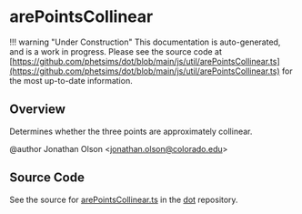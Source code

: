 # arePointsCollinear

!!! warning "Under Construction"
    This documentation is auto-generated, and is a work in progress. Please see the source code at
    [https://github.com/phetsims/dot/blob/main/js/util/arePointsCollinear.ts](https://github.com/phetsims/dot/blob/main/js/util/arePointsCollinear.ts) for the most up-to-date information.

## Overview

Determines whether the three points are approximately collinear.

@author Jonathan Olson &lt;jonathan.olson@colorado.edu&gt;



## Source Code

See the source for [arePointsCollinear.ts](https://github.com/phetsims/dot/blob/main/js/util/arePointsCollinear.ts) in the [dot](https://github.com/phetsims/dot) repository.
